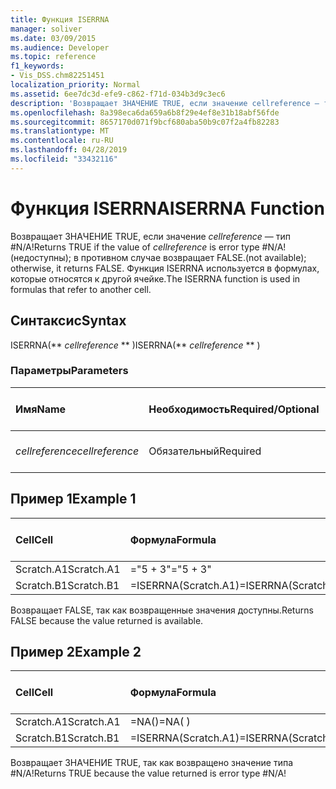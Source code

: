 ```yaml
---
title: Функция ISERRNA
manager: soliver
ms.date: 03/09/2015
ms.audience: Developer
ms.topic: reference
f1_keywords:
- Vis_DSS.chm82251451
localization_priority: Normal
ms.assetid: 6ee7dc3d-efe9-c862-f71d-034b3d9c3ec6
description: 'Возвращает ЗНАЧЕНИЕ TRUE, если значение cellreference — тип #N/A! (недоступны); в противном случае возвращает FALSE. Функция ISERRNA используется в формулах, которые относятся к другой ячейке.'
ms.openlocfilehash: 8a398eca6da659a6b8f29e4ef8e31b18abf56fde
ms.sourcegitcommit: 8657170d071f9bcf680aba50b9c07f2a4fb82283
ms.translationtype: MT
ms.contentlocale: ru-RU
ms.lasthandoff: 04/28/2019
ms.locfileid: "33432116"
---
```

# <a name="iserrna-function"></a><span data-ttu-id="d5714-105">Функция ISERRNA</span><span class="sxs-lookup"><span data-stu-id="d5714-105">ISERRNA Function</span></span>

<span data-ttu-id="d5714-106">Возвращает ЗНАЧЕНИЕ TRUE, если значение  _cellreference_ — тип #N/A!</span><span class="sxs-lookup"><span data-stu-id="d5714-106">Returns TRUE if the value of  _cellreference_ is error type #N/A!</span></span> <span data-ttu-id="d5714-107">(недоступны); в противном случае возвращает FALSE.</span><span class="sxs-lookup"><span data-stu-id="d5714-107">(not available); otherwise, it returns FALSE.</span></span> <span data-ttu-id="d5714-108">Функция ISERRNA используется в формулах, которые относятся к другой ячейке.</span><span class="sxs-lookup"><span data-stu-id="d5714-108">The ISERRNA function is used in formulas that refer to another cell.</span></span> 
  
## <a name="syntax"></a><span data-ttu-id="d5714-109">Синтаксис</span><span class="sxs-lookup"><span data-stu-id="d5714-109">Syntax</span></span>

<span data-ttu-id="d5714-110">ISERRNA(\*\* *cellreference* \*\* )</span><span class="sxs-lookup"><span data-stu-id="d5714-110">ISERRNA(\*\* *cellreference* \*\* )</span></span> 
  
### <a name="parameters"></a><span data-ttu-id="d5714-111">Параметры</span><span class="sxs-lookup"><span data-stu-id="d5714-111">Parameters</span></span>

|<span data-ttu-id="d5714-112">**Имя**</span><span class="sxs-lookup"><span data-stu-id="d5714-112">**Name**</span></span>|<span data-ttu-id="d5714-113">**Необходимость**</span><span class="sxs-lookup"><span data-stu-id="d5714-113">**Required/Optional**</span></span>|<span data-ttu-id="d5714-114">**Тип данных**</span><span class="sxs-lookup"><span data-stu-id="d5714-114">**Data Type**</span></span>|<span data-ttu-id="d5714-115">**Описание**</span><span class="sxs-lookup"><span data-stu-id="d5714-115">**Description**</span></span>|
|:-----|:-----|:-----|:-----|
| <span data-ttu-id="d5714-116">_cellreference_</span><span class="sxs-lookup"><span data-stu-id="d5714-116">_cellreference_</span></span> <br/> |<span data-ttu-id="d5714-117">Обязательный</span><span class="sxs-lookup"><span data-stu-id="d5714-117">Required</span></span>  <br/> |<span data-ttu-id="d5714-118">**String**</span><span class="sxs-lookup"><span data-stu-id="d5714-118">**String**</span></span> <br/> |<span data-ttu-id="d5714-119">Ссылка на ячейку.</span><span class="sxs-lookup"><span data-stu-id="d5714-119">Reference to a cell.</span></span>  <br/> |
   
## <a name="example-1"></a><span data-ttu-id="d5714-120">Пример 1</span><span class="sxs-lookup"><span data-stu-id="d5714-120">Example 1</span></span>

|<span data-ttu-id="d5714-121">**Cell**</span><span class="sxs-lookup"><span data-stu-id="d5714-121">**Cell**</span></span>|<span data-ttu-id="d5714-122">**Формула**</span><span class="sxs-lookup"><span data-stu-id="d5714-122">**Formula**</span></span>|<span data-ttu-id="d5714-123">**Возвращено значение**</span><span class="sxs-lookup"><span data-stu-id="d5714-123">**Value returned**</span></span>|
|:-----|:-----|:-----|
|<span data-ttu-id="d5714-124">Scratch.A1</span><span class="sxs-lookup"><span data-stu-id="d5714-124">Scratch.A1</span></span>  <br/> |<span data-ttu-id="d5714-125">="5 + 3"</span><span class="sxs-lookup"><span data-stu-id="d5714-125">="5 + 3"</span></span>  <br/> |<span data-ttu-id="d5714-126">"8"</span><span class="sxs-lookup"><span data-stu-id="d5714-126">"8"</span></span>  <br/> |
|<span data-ttu-id="d5714-127">Scratch.B1</span><span class="sxs-lookup"><span data-stu-id="d5714-127">Scratch.B1</span></span>  <br/> |<span data-ttu-id="d5714-128">=ISERRNA(Scratch.A1)</span><span class="sxs-lookup"><span data-stu-id="d5714-128">=ISERRNA(Scratch.A1)</span></span>  <br/> |<span data-ttu-id="d5714-129">FALSE</span><span class="sxs-lookup"><span data-stu-id="d5714-129">FALSE</span></span>  <br/> |
   
<span data-ttu-id="d5714-130">Возвращает FALSE, так как возвращенные значения доступны.</span><span class="sxs-lookup"><span data-stu-id="d5714-130">Returns FALSE because the value returned is available.</span></span>
  
## <a name="example-2"></a><span data-ttu-id="d5714-131">Пример 2</span><span class="sxs-lookup"><span data-stu-id="d5714-131">Example 2</span></span>

|<span data-ttu-id="d5714-132">**Cell**</span><span class="sxs-lookup"><span data-stu-id="d5714-132">**Cell**</span></span>|<span data-ttu-id="d5714-133">**Формула**</span><span class="sxs-lookup"><span data-stu-id="d5714-133">**Formula**</span></span>|<span data-ttu-id="d5714-134">**Возвращено значение**</span><span class="sxs-lookup"><span data-stu-id="d5714-134">**Value returned**</span></span>|
|:-----|:-----|:-----|
|<span data-ttu-id="d5714-135">Scratch.A1</span><span class="sxs-lookup"><span data-stu-id="d5714-135">Scratch.A1</span></span>  <br/> |<span data-ttu-id="d5714-136">=NA()</span><span class="sxs-lookup"><span data-stu-id="d5714-136">=NA( )</span></span>  <br/> |<span data-ttu-id="d5714-137">#N/A!</span><span class="sxs-lookup"><span data-stu-id="d5714-137">#N/A!</span></span>  <br/> |
|<span data-ttu-id="d5714-138">Scratch.B1</span><span class="sxs-lookup"><span data-stu-id="d5714-138">Scratch.B1</span></span>  <br/> |<span data-ttu-id="d5714-139">=ISERRNA(Scratch.A1)</span><span class="sxs-lookup"><span data-stu-id="d5714-139">=ISERRNA(Scratch.A1)</span></span>  <br/> |<span data-ttu-id="d5714-140">TRUE</span><span class="sxs-lookup"><span data-stu-id="d5714-140">TRUE</span></span>  <br/> |
   
<span data-ttu-id="d5714-141">Возвращает ЗНАЧЕНИЕ TRUE, так как возвращено значение типа #N/A!</span><span class="sxs-lookup"><span data-stu-id="d5714-141">Returns TRUE because the value returned is error type #N/A!</span></span>
  

